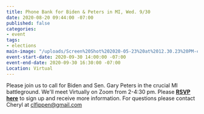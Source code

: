 ```yaml
---
title: Phone Bank for Biden & Peters in MI, Wed. 9/30
date: 2020-08-20 09:44:00 -07:00
published: false
categories:
- event
tags:
- elections
main-image: "/uploads/Screen%20Shot%202020-05-23%20at%2012.30.23%20PM-c4f6be.png"
event-start-date: 2020-09-30 14:00:00 -07:00
event-end-date: 2020-09-30 16:30:00 -07:00
Location: Virtual
---
```


Please join us to call for Biden and Sen. Gary Peters in the crucial MI battleground.  We'll meet Virtually on Zoom from 2-4:30 pm. Please [**RSVP here**](https://docs.google.com/forms/d/e/1FAIpQLSfUSobWTvIGdErTRjdpwHONvliejEo76d-OW6f47RDZUCMoeQ/viewform) to sign up and receive more information.  For questions please contact Cheryl at clfippen@gmail.com
